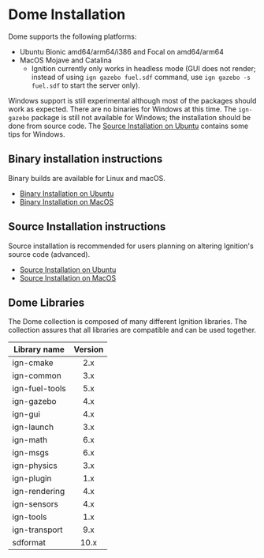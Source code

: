 # Dome Installation

Dome supports the following platforms:

 * Ubuntu Bionic amd64/arm64/i386 and Focal on amd64/arm64
 * MacOS Mojave and Catalina
     * Ignition currently only works in headless mode
      (GUI does not render; instead of using `ign gazebo fuel.sdf` command, use
      `ign gazebo -s fuel.sdf` to start the server only).

Windows support is still experimental although most of the packages should work
as expected. There are no binaries for Windows at this time. The `ign-gazebo`
package is still not available for Windows; the installation should be done from
source code. The [Source Installation on Ubuntu](install_ubuntu_src)
contains some tips for Windows.

## Binary installation instructions

Binary builds are available for Linux and macOS.

 * [Binary Installation on Ubuntu](install_ubuntu)
 * [Binary Installation on MacOS](install_osx)

## Source Installation instructions

Source installation is recommended for users planning on altering Ignition's source code (advanced).

 * [Source Installation on Ubuntu](install_ubuntu_src)
 * [Source Installation on MacOS](install_osx_src)

## Dome Libraries

The Dome collection is composed of many different Ignition libraries. The
collection assures that all libraries are compatible and can be used together.

| Library name       | Version       |
| ------------------ |:-------------:|
|   ign-cmake        |       2.x     |
|   ign-common       |       3.x     |
|   ign-fuel-tools   |       5.x     |
|   ign-gazebo       |       4.x     |
|   ign-gui          |       4.x     |
|   ign-launch       |       3.x     |
|   ign-math         |       6.x     |
|   ign-msgs         |       6.x     |
|   ign-physics      |       3.x     |
|   ign-plugin       |       1.x     |
|   ign-rendering    |       4.x     |
|   ign-sensors      |       4.x     |
|   ign-tools        |       1.x     |
|   ign-transport    |       9.x     |
|   sdformat         |      10.x     |
